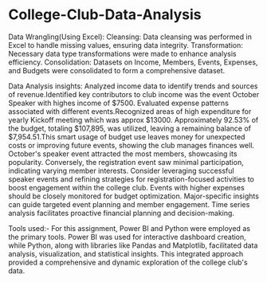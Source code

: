 # College-Club-Data-Analysis
Data Wrangling(Using Excel):
Cleansing:
Data cleansing was performed in Excel to handle missing values, ensuring data integrity.
Transformation:
Necessary data type transformations were made to enhance analysis efficiency.
Consolidation:
Datasets on Income, Members, Events, Expenses, and Budgets were consolidated to form a comprehensive dataset.

Data Analysis insights:
Analyzed income data to identify trends and sources of revenue.Identified key contributors to club income was the event October Speaker with highes income of $7500.
Evaluated expense patterns associated with different events.Recognized areas of high expenditure for yearly Kickoff meeting which was approx $13000.
Approximately 92.53% of the budget, totaling $107,895, was utilized, leaving a remaining balance of $7,954.51.This smart usage of budget use leaves money for unexpected costs or improving future events, showing the club manages finances well.
October's speaker event attracted the most members, showcasing its popularity. Conversely, the registration event saw minimal participation, indicating varying member interests. Consider leveraging successful speaker events and refining strategies for registration-focused activities to boost engagement within the college club.
Events with higher expenses should be closely monitored for budget optimization.
Major-specific insights can guide targeted event planning and member engagement.
Time series analysis facilitates proactive financial planning and decision-making.

Tools used:-
For this assignment, Power BI and Python were employed as the primary tools. Power BI was used for interactive dashboard creation, while Python, along with libraries like Pandas and Matplotlib, facilitated data analysis, visualization, and statistical insights. This integrated approach provided a comprehensive and dynamic exploration of the college club's data.
